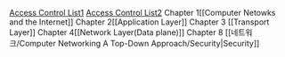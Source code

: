 [Access Control List1](https://eveningdev.tistory.com/65)
[Access Control List2](https://jdcyber.tistory.com/17)
Chapter 1[[Computer Netowks and the Internet]]
Chapter 2[[Application Layer]]
Chapter 3 [[Transport Layer]]
Chapter 4[[Network Layer(Data plane)]]
Chapter 8 [[네트워크/Computer Networking A Top-Down Approach/Security|Security]]
